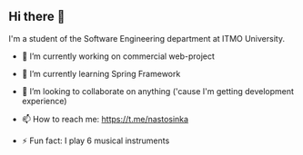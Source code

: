 ## Hi there 👋

I'm a student of the Software Engineering department at ITMO University.

- 🔭 I’m currently working on commercial web-project
 
- 🌱 I’m currently learning Spring Framework

- 👯 I’m looking to collaborate on anything ('cause I'm getting development experience)

- 📫 How to reach me: https://t.me/nastosinka

- ⚡ Fun fact: I play 6 musical instruments

